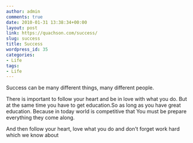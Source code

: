 ```yaml
---
author: admin
comments: true
date: 2010-01-31 13:38:34+00:00
layout: post
link: https://quachson.com/success/
slug: success
title: Success
wordpress_id: 35
categories:
- Life
tags:
- Life
---
```


Success can be many different things, many different people.

There is important to follow your heart  and be in love with what you  do. But at the same time you have to get education.So as long as you  have great education. Because in today world is competitive that You  must be prepare everything they come along.

And then follow your heart, love what you do and don't forget work hard  which we know about
